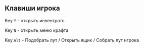 ## Клавиши игрока

Key `Y` - открыть инвентрать

Key `N` - открыть меню крафта

Key `Alt` - Подобрать лут / Открыть ящик / Собрать лут игрока